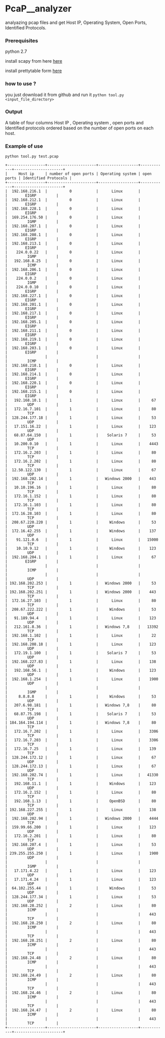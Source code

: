# PcaP__analyzer

analyazing pcap  files and get  Host IP, Operating System, Open Ports, Identified Protocols.

### Prerequisites

python 2.7 

install scapy from here [here](https://scapy.readthedocs.io/en/latest/installation.html)

install prettytable form [here](https://pypi.org/project/PrettyTable/)

### how to use ?

you just download it from github and run it `python tool.py <input_file_directory>`


### Output 

A table of four columns Host IP , Operating system , open ports and Identified protocols ordered based on the number of open ports on each host.


### Example of use 
	
	 
	python tool.py test.pcap
			
	+-----------------+----------------------+------------------+------------+----------------------+
	|     Host ip     | number of open ports | Operating system | open ports | Identified Protocols |
	+-----------------+----------------------+------------------+------------+----------------------+
	|  192.168.216.1  |          0           |      Linux       |            |        EIGRP         |
	|  192.168.212.1  |          0           |      Linux       |            |        EIGRP         |
	|  192.168.228.1  |          0           |      Linux       |            |        EIGRP         |
	|  169.254.176.50 |          0           |      Linux       |            |         IGMP         |
	|  192.168.207.1  |          0           |      Linux       |            |        EIGRP         |
	|  192.168.208.1  |          0           |      Linux       |            |        EIGRP         |
	|  192.168.213.1  |          0           |      Linux       |            |        EIGRP         |
	|    224.0.0.22   |          0           |      Linux       |            |         IGMP         |
	|   192.168.8.25  |          0           |      Linux       |            |         ICMP         |
	|  192.168.206.1  |          0           |      Linux       |            |        EIGRP         |
	|    224.0.0.2    |          0           |      Linux       |            |         IGMP         |
	|    224.0.0.10   |          0           |      Linux       |            |        EIGRP         |
	|  192.168.227.1  |          0           |      Linux       |            |        EIGRP         |
	|  192.168.201.1  |          0           |      Linux       |            |        EIGRP         |
	|  192.168.217.1  |          0           |      Linux       |            |        EIGRP         |
	|  192.168.205.1  |          0           |      Linux       |            |        EIGRP         |
	|  192.168.211.1  |          0           |      Linux       |            |        EIGRP         |
	|  192.168.219.1  |          0           |      Linux       |            |        EIGRP         |
	|  192.168.203.1  |          0           |      Linux       |            |        EIGRP         |
	|                 |                      |                  |            |         ICMP         |
	|  192.168.218.1  |          0           |      Linux       |            |        EIGRP         |
	|  192.168.214.1  |          0           |      Linux       |            |        EIGRP         |
	|  192.168.220.1  |          0           |      Linux       |            |        EIGRP         |
	|  192.168.215.1  |          0           |      Linux       |            |        EIGRP         |
	|   192.168.10.1  |          1           |      Linux       |     67     |         UDP          |
	|   172.16.7.101  |          1           |      Linux       |     80     |         TCP          |
	|  128.244.177.18 |          1           |      Linux       |     53     |         UDP          |
	|   17.151.16.22  |          1           |      Linux       |    123     |         UDP          |
	|   68.87.64.150  |          1           |    Solaris 7     |     53     |         UDP          |
	|   10.200.0.10   |          1           |      Linux       |    4443    |         TCP          |
	|   172.16.2.203  |          1           |      Linux       |     80     |         TCP          |
	|   172.16.2.202  |          1           |      Linux       |     80     |         TCP          |
	|  12.50.122.130  |          1           |      Linux       |     67     |         UDP          |
	|  192.168.202.14 |          1           |   Windows 2000   |    443     |         TCP          |
	|   10.10.196.16  |          1           |      Linux       |     80     |         TCP          |
	|   172.16.1.152  |          1           |      Linux       |     80     |         TCP          |
	|   172.16.1.103  |          1           |      Linux       |     80     |         TCP          |
	|  172.16.28.103  |          1           |      Linux       |     80     |         TCP          |
	|  208.67.220.220 |          1           |     Windows      |     53     |         UDP          |
	|  172.16.42.255  |          1           |     Windows      |    137     |         UDP          |
	|    91.121.0.6   |          1           |      Linux       |   15000    |         TCP          |
	|    10.10.9.12   |          1           |     Windows      |    123     |         UDP          |
	|  192.168.204.1  |          1           |      Linux       |     67     |        EIGRP         |
	|                 |                      |                  |            |         ICMP         |
	|                 |                      |                  |            |         UDP          |
	| 192.168.202.253 |          1           |   Windows 2000   |     53     |         TCP          |
	| 192.168.202.251 |          1           |   Windows 2000   |    443     |         TCP          |
	|  172.16.27.103  |          1           |      Linux       |     80     |         TCP          |
	|  208.67.222.222 |          1           |     Windows      |     53     |         UDP          |
	|   91.189.94.4   |          1           |      Linux       |    123     |         UDP          |
	|   212.161.8.36  |          1           |   Windows 7,8    |   13392    |         TCP          |
	|  192.168.1.102  |          1           |      Linux       |     22     |         TCP          |
	|  192.168.208.18 |          1           |      Linux       |    123     |         UDP          |
	|   172.19.1.100  |          1           |    Solaris 7     |     53     |         UDP          |
	|  192.168.227.83 |          1           |      Linux       |    138     |         UDP          |
	|   192.168.56.1  |          1           |     Windows      |    123     |         UDP          |
	|  192.168.1.254  |          1           |      Linux       |    1900    |         UDP          |
	|                 |                      |                  |            |         IGMP         |
	|     8.8.8.8     |          1           |     Windows      |     53     |         UDP          |
	|   207.6.98.181  |          1           |   Windows 7,8    |     80     |         TCP          |
	|   68.87.75.198  |          1           |    Solaris 7     |     53     |         UDP          |
	| 184.164.194.114 |          1           |   Windows 7,8    |     80     |         TCP          |
	|   172.16.7.202  |          1           |      Linux       |    3306    |         TCP          |
	|   172.16.7.203  |          1           |      Linux       |    3306    |         TCP          |
	|   172.16.7.25   |          1           |      Linux       |    139     |         TCP          |
	|  128.244.172.12 |          1           |      Linux       |     67     |         UDP          |
	|  128.244.172.13 |          1           |      Linux       |     67     |         UDP          |
	|  192.168.202.74 |          1           |      Linux       |   41330    |         TCP          |
	|   192.168.11.1  |          1           |     Windows      |    123     |         UDP          |
	|   172.16.2.152  |          1           |      Linux       |     80     |         TCP          |
	|   192.168.1.13  |          1           |     OpenBSD      |     80     |         TCP          |
	| 192.168.227.255 |          1           |      Linux       |    138     |         UDP          |
	|  192.168.202.94 |          1           |   Windows 2000   |    4444    |         TCP          |
	|  159.99.66.200  |          1           |      Linux       |    123     |         UDP          |
	|   172.16.2.201  |          1           |      Linux       |     80     |         TCP          |
	|  192.168.207.4  |          1           |      Linux       |     53     |         UDP          |
	| 239.255.255.250 |          1           |      Linux       |    1900    |         UDP          |
	|                 |                      |                  |            |         IGMP         |
	|   17.171.4.22   |          1           |      Linux       |    123     |         UDP          |
	|   17.171.4.24   |          1           |      Linux       |    123     |         UDP          |
	|  64.102.255.44  |          1           |     Windows      |     53     |         UDP          |
	|  128.244.177.34 |          1           |      Linux       |     53     |         UDP          |
	|  192.168.28.252 |          2           |      Linux       |     80     |         ICMP         |
	|                 |                      |                  |    443     |         TCP          |
	|  192.168.28.250 |          2           |      Linux       |     80     |         ICMP         |
	|                 |                      |                  |    443     |         TCP          |
	|  192.168.28.251 |          2           |      Linux       |     80     |         ICMP         |
	|                 |                      |                  |    443     |         TCP          |
	|  192.168.24.48  |          2           |      Linux       |     80     |         ICMP         |
	|                 |                      |                  |    443     |         TCP          |
	|  192.168.24.49  |          2           |      Linux       |     80     |         ICMP         |
	|                 |                      |                  |    443     |         TCP          |
	|  192.168.24.46  |          2           |      Linux       |     80     |         ICMP         |
	|                 |                      |                  |    443     |         TCP          |
	|  192.168.24.47  |          2           |      Linux       |     80     |         ICMP         |
	|                 |                      |                  |    443     |         TCP          |
	+-----------------+----------------------+------------------+------------+----------------------+
	
